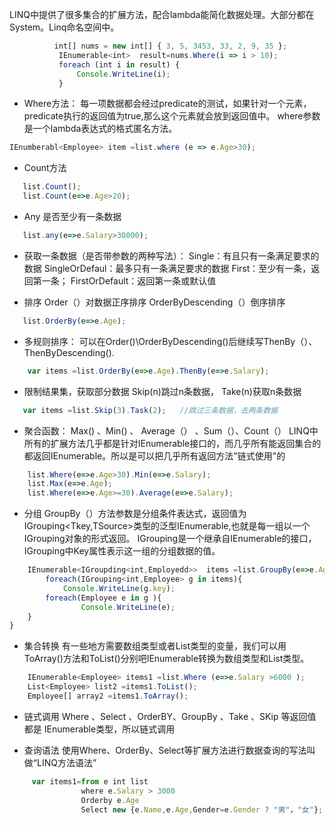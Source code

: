 
LINQ中提供了很多集合的扩展方法，配合lambda能简化数据处理。大部分都在System。Linq命名空间中。

 ``` javascript
  		   int[] nums = new int[] { 3, 5, 3453, 33, 2, 9, 35 };
            IEnumerable<int>  result=nums.Where(i => i > 10);
            foreach (int i in result) {
                Console.WriteLine(i);
            }		
```

* Where方法：
每一项数据都会经过predicate的测试，如果针对一个元素，predicate执行的返回值为true,那么这个元素就会放到返回值中。
where参数是一个lambda表达式的格式匿名方法。
 ``` javascript
IEnumberabl<Employee> item =list.where (e => e.Age>30);	
```

* Count方法
 ``` javascript
    list.Count();
    list.Count(e=>e.Age>20);
```
* Any
是否至少有一条数据
 ``` javascript
	list.any(e=>e.Salary>30000);
```

* 获取一条数据（是否带参数的两种写法）：
Single：有且只有一条满足要求的数据
SingleOrDefaul：最多只有一条满足要求的数据
First：至少有一条，返回第一条；
FirstOrDefault：返回第一条或默认值

* 排序
Order（）对数据正序排序
OrderByDescending（）倒序排序
 ``` javascript
	list.OrderBy(e=>e.Age);
```

* 多规则排序：
   可以在Order()\OrderByDescending()后继续写ThenBy（）、ThenByDescending().
``` javascript
	var items =list.OrderBy(e=>e.Age).ThenBy(e=>e.Salary);
```


* 限制结果集，获取部分数据
 Skip(n)跳过n条数据，
 Take(n)获取n条数据
 
 ``` javascript
	var items =list.Skip(3).Task(2);   //跳过三条数据，去两条数据
```


* 聚合函数：
Max()  、Min()  、 Average（） 、Sum（）、Count（）
LINQ中所有的扩展方法几乎都是针对IEnumerable接口的，而几乎所有能返回集合的都返回IEnumerable。所以是可以把几乎所有返回方法"链式使用"的
``` javascript
	list.Where(e=>e.Age>30).Min(e=>e.Salary);
	list.Max(e=>e.Age);
	list.Where(e=>e.Age>=30).Average(e=>e.Salary);
```

* 分组
GroupBy（）方法参数是分组条件表达式，返回值为IGrouping<Tkey,TSource>类型的泛型IEnumerable,也就是每一组以一个IGrouping对象的形式返回。
IGrouping是一个继承自IEnumerable的接口，IGrouping中Key属性表示这一组的分组数据的值。

``` javascript
	IEnumerable<IGroupding<int,Employedd>>  items =list.GroupBy(e=>e.Age);
		foreach(IGrouping<int,Employee> g in items){
            Console.WriteLine(g.key);
        foreach(Employee e in g ){
                Console.WriteLine(e);
    }
}
```
* 集合转换
有一些地方需要数组类型或者List类型的变量，我们可以用ToArray()方法和ToList()分别吧IEnumerable<T>转换为数组类型和List<T>类型。
``` javascript
    IEnumerable<Employee> items1 =list.Where (e=>e.Salary >6000 );
    List<Employee> list2 =items1.ToList();
    Employee[] array2 =items1.ToArray();
```

* 链式调用
Where 、Select 、OrderBY、GroupBy 、Take 、SKip 等返回值都是 IEnumerable<T>类型，所以链式调用

* 查询语法
使用Where、OrderBy、Select等扩展方法进行数据查询的写法叫做“LINQ方法语法”

``` javascript
     var items1=from e int list
                where e.Salary > 3000
                Orderby e.Age
                Select new {e.Name,e.Age,Gender=e.Gender ? "男"，"女"};
```

